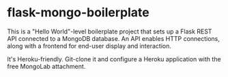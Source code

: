 # flask-mongo-boilerplate

This is a "Hello World"-level boilerplate project that sets up a Flask REST API connected to a MongoDB database. An API enables HTTP connections, along with a frontend for end-user display and interaction.

It's Heroku-friendly. Git-clone it and configure a Heroku application with the free MongoLab attachment. 

